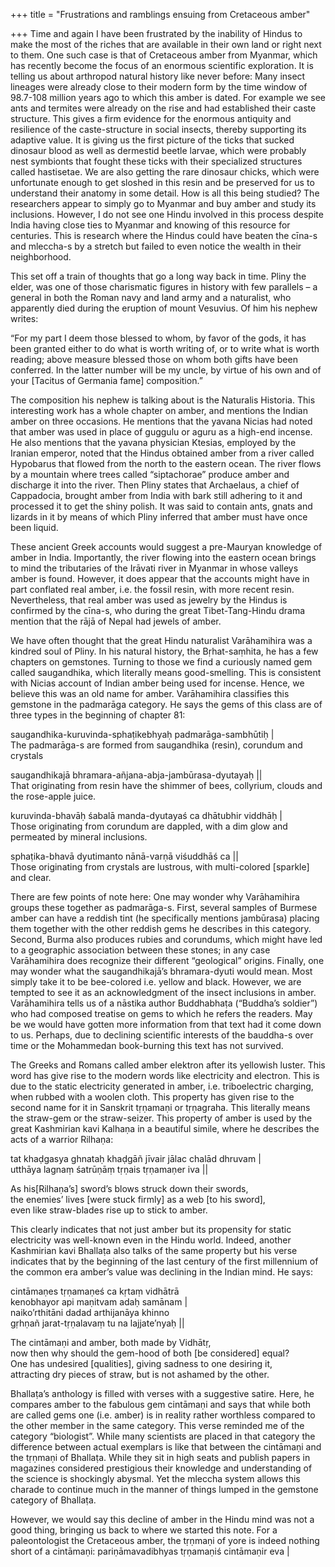 +++
title = "Frustrations and ramblings ensuing from Cretaceous amber"

+++
Time and again I have been frustrated by the inability of Hindus to make
the most of the riches that are available in their own land or right
next to them. One such case is that of Cretaceous amber from Myanmar,
which has recently become the focus of an enormous scientific
exploration. It is telling us about arthropod natural history like never
before: Many insect lineages were already close to their modern form by
the time window of 98.7-108 million years ago to which this amber is
dated. For example we see ants and termites were already on the rise and
had established their caste structure. This gives a firm evidence for
the enormous antiquity and resilience of the caste-structure in social
insects, thereby supporting its adaptive value. It is giving us the
first picture of the ticks that sucked dinosaur blood as well as
dermestid beetle larvae, which were probably nest symbionts that fought
these ticks with their specialized structures called hastisetae. We are
also getting the rare dinosaur chicks, which were unfortunate enough to
get sloshed in this resin and be preserved for us to understand their
anatomy in some detail. How is all this being studied? The researchers
appear to simply go to Myanmar and buy amber and study its inclusions.
However, I do not see one Hindu involved in this process despite India
having close ties to Myanmar and knowing of this resource for centuries.
This is research where the Hindus could have beaten the cīna-s and
mleccha-s by a stretch but failed to even notice the wealth in their
neighborhood.

This set off a train of thoughts that go a long way back in time. Pliny
the elder, was one of those charismatic figures in history with few
parallels – a general in both the Roman navy and land army and a
naturalist, who apparently died during the eruption of mount Vesuvius.
Of him his nephew writes:

“For my part I deem those blessed to whom, by favor of the gods, it has
been granted either to do what is worth writing of, or to write what is
worth reading; above measure blessed those on whom both gifts have been
conferred. In the latter number will be my uncle, by virtue of his own
and of your \[Tacitus of Germania fame\] composition.”

The composition his nephew is talking about is the Naturalis Historia.
This interesting work has a whole chapter on amber, and mentions the
Indian amber on three occasions. He mentions that the yavana Nicias had
noted that amber was used in place of guggulu or aguru as a high-end
incense. He also mentions that the yavana physician Ktesias, employed by
the Iranian emperor, noted that the Hindus obtained amber from a river
called Hypobarus that flowed from the north to the eastern ocean. The
river flows by a mountain where trees called “siptachorae” produce amber
and discharge it into the river. Then Pliny states that Archaelaus, a
chief of Cappadocia, brought amber from India with bark still adhering
to it and processed it to get the shiny polish. It was said to contain
ants, gnats and lizards in it by means of which Pliny inferred that
amber must have once been liquid.

These ancient Greek accounts would suggest a pre-Mauryan knowledge of
amber in India. Importantly, the river flowing into the eastern ocean
brings to mind the tributaries of the Irāvati river in Myanmar in whose
valleys amber is found. However, it does appear that the accounts might
have in part conflated real amber, i.e. the fossil resin, with more
recent resin. Nevertheless, that real amber was used as jewelry by the
Hindus is confirmed by the cīna-s, who during the great Tibet-Tang-Hindu
drama mention that the rājā of Nepal had jewels of amber.

We have often thought that the great Hindu naturalist Varāhamihira was a
kindred soul of Pliny. In his natural history, the Bṛhat-saṃhita, he has
a few chapters on gemstones. Turning to those we find a curiously named
gem called saugandhika, which literally means good-smelling. This is
consistent with Nicias account of Indian amber being used for incense.
Hence, we believe this was an old name for amber. Varāhamihira
classifies this gemstone in the padmarāga category. He says the gems of
this class are of three types in the beginning of chapter 81:

saugandhika-kuruvinda-sphaṭikebhyaḥ padmarāga-sambhūtiḥ |  
The padmarāga-s are formed from saugandhika (resin), corundum and
crystals

saugandhikajā bhramara-añjana-abja-jambūrasa-dyutayaḥ ||  
That originating from resin have the shimmer of bees, collyrium, clouds
and the rose-apple juice.

kuruvinda-bhavāḥ śabalā manda-dyutayaś ca dhātubhir viddhāḥ |  
Those originating from corundum are dappled, with a dim glow and
permeated by mineral inclusions.

sphaṭika-bhavā dyutimanto nānā-varṇā viśuddhāś ca ||  
Those originating from crystals are lustrous, with multi-colored
\[sparkle\] and clear.

There are few points of note here: One may wonder why Varāhamihira
groups these together as padmarāga-s. First, several samples of Burmese
amber can have a reddish tint (he specifically mentions jambūrasa)
placing them together with the other reddish gems he describes in this
category. Second, Burma also produces rubies and corundums, which might
have led to a geographic association between these stones; in any case
Varāhamihira does recognize their different “geological” origins.
Finally, one may wonder what the saugandhikajā’s bhramara-dyuti would
mean. Most simply take it to be bee-colored i.e. yellow and black.
However, we are tempted to see it as an acknowledgment of the insect
inclusions in amber. Varāhamihira tells us of a nāstika author
Buddhabhaṭa (“Buddha’s soldier”) who had composed treatise on gems to
which he refers the readers. May be we would have gotten more
information from that text had it come down to us. Perhaps, due to
declining scientific interests of the bauddha-s over time or the
Mohammedan book-burning this text has not survived.

The Greeks and Romans called amber elektron after its yellowish luster.
This word has give rise to the modern words like electricity and
electron. This is due to the static electricity generated in amber, i.e.
triboelectric charging, when rubbed with a woolen cloth. This property
has given rise to the second name for it in Sanskrit tṛṇamaṇi or
tṛṇagraha. This literally means the straw-gem or the straw-seizer.
This property of amber is used by the great Kashmirian kavi Kalhaṇa in a
beautiful simile, where he describes the acts of a warrior Rilhaṇa:

tat khaḍgasya ghnataḥ khaḍgāñ jīvair jālac chalād dhruvam |  
utthāya lagnaṃ śatrūṇāṃ tṛṇais tṛṇamaṇer iva ||

As his\[Rilhaṇa’s\] sword’s blows struck down their swords,  
the enemies’ lives \[were stuck firmly\] as a web \[to his sword\],  
even like straw-blades rise up to stick to amber.

This clearly indicates that not just amber but its propensity for static
electricity was well-known even in the Hindu world. Indeed, another
Kashmirian kavi Bhallaṭa also talks of the same property but his verse
indicates that by the beginning of the last century of the first
millennium of the common era amber’s value was declining in the Indian
mind. He says:

cintāmaṇes tṛṇamaṇeś ca kṛtaṃ vidhātrā  
kenobhayor api maṇitvam adaḥ samānam |  
naiko’rthitāni dadad arthijanāya khinno  
gṛhṇañ jarat-tṛṇalavaṃ tu na lajjate’nyaḥ ||

The cintāmaṇi and amber, both made by Vidhātṛ,  
now then why should the gem-hood of both \[be considered\] equal?  
One has undesired \[qualities\], giving sadness to one desiring it,  
attracting dry pieces of straw, but is not ashamed by the other.

Bhallaṭa’s anthology is filled with verses with a suggestive satire.
Here, he compares amber to the fabulous gem cintāmaṇi and says that
while both are called gems one (i.e. amber) is in reality rather
worthless compared to the other member in the same category. This verse
reminded me of the category “biologist”. While many scientists are
placed in that category the difference between actual exemplars is like
that between the cintāmaṇi and the tṛṇmaṇi of Bhallaṭa. While they sit
in high seats and publish papers in magazines considered prestigious
their knowledge and understanding of the science is shockingly abysmal.
Yet the mleccha system allows this charade to continue much in the
manner of things lumped in the gemstone category of Bhallaṭa.

However, we would say this decline of amber in the Hindu mind was not a
good thing, bringing us back to where we started this note. For a
paleontologist the Cretaceous amber, the tṛṇmaṇi of yore is indeed
nothing short of a cintāmaṇi: pariṇāmavadibhyas tṛṇamaṇiś cintāmaṇir eva
|
